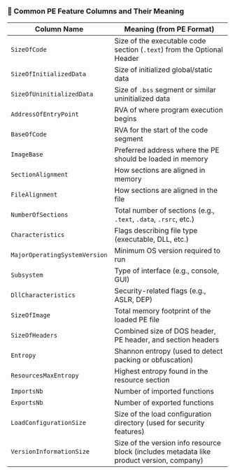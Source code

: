 ### 🧠 Common PE Feature Columns and Their Meaning

| **Column Name**              | **Meaning (from PE Format)**                                                                 |
|-----------------------------|----------------------------------------------------------------------------------------------|
| `SizeOfCode`                | Size of the executable code section (`.text`) from the Optional Header                       |
| `SizeOfInitializedData`     | Size of initialized global/static data                                                       |
| `SizeOfUninitializedData`   | Size of `.bss` segment or similar uninitialized data                                          |
| `AddressOfEntryPoint`       | RVA of where program execution begins                                                        |
| `BaseOfCode`                | RVA for the start of the code segment                                                        |
| `ImageBase`                 | Preferred address where the PE should be loaded in memory                                    |
| `SectionAlignment`          | How sections are aligned in memory                                                           |
| `FileAlignment`             | How sections are aligned in the file                                                         |
| `NumberOfSections`          | Total number of sections (e.g., `.text`, `.data`, `.rsrc`, etc.)                             |
| `Characteristics`           | Flags describing file type (executable, DLL, etc.)                                           |
| `MajorOperatingSystemVersion` | Minimum OS version required to run                                                        |
| `Subsystem`                 | Type of interface (e.g., console, GUI)                                                       |
| `DllCharacteristics`        | Security-related flags (e.g., ASLR, DEP)                                                     |
| `SizeOfImage`               | Total memory footprint of the loaded PE file                                                 |
| `SizeOfHeaders`             | Combined size of DOS header, PE header, and section headers                                  |
| `Entropy`                   | Shannon entropy (used to detect packing or obfuscation)                                      |
| `ResourcesMaxEntropy`       | Highest entropy found in the resource section                                                |
| `ImportsNb`                 | Number of imported functions                                                                 |
| `ExportsNb`                 | Number of exported functions                                                                 |
| `LoadConfigurationSize`     | Size of the load configuration directory (used for security features)                        |
| `VersionInformationSize`    | Size of the version info resource block (includes metadata like product version, company)    |
